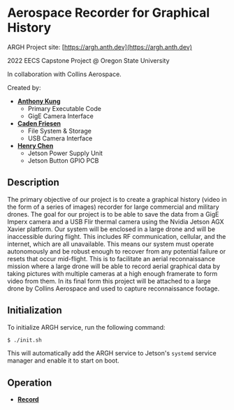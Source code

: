 # Aerospace Recorder for Graphical History

ARGH Project site: [https://argh.anth.dev](https://argh.anth.dev)

2022 EECS Capstone Project @ Oregon State University

In collaboration with Collins Aerospace.

Created by:

- [**Anthony Kung**](https://anthonykung.com)
  - Primary Executable Code
  - GigE Camera Interface
- [**Caden Friesen**]()
  - File System & Storage
  - USB Camera Interface
- [**Henry Chen**]()
  - Jetson Power Supply Unit
  - Jetson Button GPIO PCB

## Description

The primary objective of our project is to create a graphical history (video in the form of a series of images) recorder for large commercial and military drones. The goal for our project is to be able to save the data from a GigE Imperx camera and a USB Flir thermal camera using the Nvidia Jetson AGX Xavier platform. Our system will be enclosed in a large drone and will be inaccessible during flight. This includes RF communication, cellular, and the internet, which are all unavailable. This means our system must operate autonomously and be robust enough to recover from any potential failure or resets that occur mid-flight. This is to facilitate an aerial reconnaissance mission where a large drone will be able to record aerial graphical data by taking pictures with multiple cameras at a high enough framerate to form video from them. In its final form this project will be attached to a large drone by Collins Aerospace and used to capture reconnaissance footage.

## Initialization

To initialize ARGH service, run the following command:

```bash
$ ./init.sh
```

This will automatically add the ARGH service to Jetson's `systemd` service manager and enable it to start on boot.

## Operation

  - [**Record**](#record)